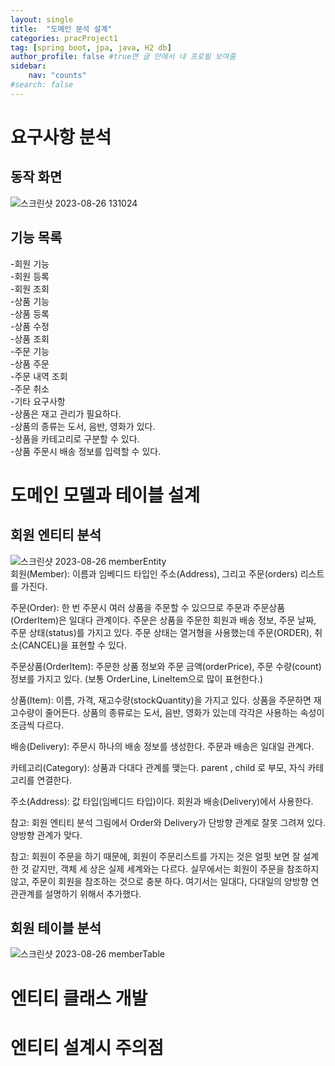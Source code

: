 ```yaml
---
layout: single
title:  "도메인 분석 설계"
categories: pracProject1
tag: [spring boot, jpa, java, H2 db]
author_profile: false #true면 글 안에서 내 프로필 보여줌
sidebar:
    nav: "counts"
#search: false
---
```


# 요구사항 분석

## 동작 화면

![스크린샷 2023-08-26 131024](https://github.com/jwjungwoo/jwjungwoo.github.io/assets/140131247/a87a4377-1e8b-4185-8bfc-e5da25e31009)   

## 기능 목록

-회원 기능   
  -회원 등록   
  -회원 조회   
-상품 기능   
  -상품 등록   
  -상품 수정   
  -상품 조회   
-주문 기능   
  -상품 주문   
  -주문 내역 조회   
  -주문 취소   
-기타 요구사항   
  -상품은 재고 관리가 필요하다.   
  -상품의 종류는 도서, 음반, 영화가 있다.   
  -상품을 카테고리로 구분할 수 있다.   
  -상품 주문시 배송 정보를 입력할 수 있다.   

# 도메인 모델과 테이블 설계

## 회원 엔티티 분석

![스크린샷 2023-08-26 memberEntity](https://github.com/jwjungwoo/jwjungwoo.github.io/assets/140131247/8093327d-e4f6-444f-9114-73661da8a015)   
회원(Member): 이름과 임베디드 타입인 주소(Address), 그리고 주문(orders) 리스트를 가진다.   
   
주문(Order): 한 번 주문시 여러 상품을 주문할 수 있으므로 주문과 주문상품(OrderItem)은 일대다 관계이다. 주문은 상품을 
주문한 회원과 배송 정보, 주문 날짜, 주문 상태(status)를 가지고 있다. 주문 상태는 열거형을 사용했는데 주문(ORDER), 
취소(CANCEL)을 표현할 수 있다.   
   
주문상품(OrderItem): 주문한 상품 정보와 주문 금액(orderPrice), 주문 수량(count) 정보를 가지고 있다. 
(보통 OrderLine, LineItem으로 많이 표현한다.)   
   
상품(Item): 이름, 가격, 재고수량(stockQuantity)을 가지고 있다. 상품을 주문하면 재고수량이 줄어든다. 
상품의 종류로는 도서, 음반, 영화가 있는데 각각은 사용하는 속성이 조금씩 다르다.   
   
배송(Delivery): 주문시 하나의 배송 정보를 생성한다. 주문과 배송은 일대일 관계다.   
   
카테고리(Category): 상품과 다대다 관계를 맺는다. parent , child 로 부모, 자식 카테고리를 연결한다.   
   
주소(Address): 값 타입(임베디드 타입)이다. 회원과 배송(Delivery)에서 사용한다.   
   
참고: 회원 엔티티 분석 그림에서 Order와 Delivery가 단방향 관계로 잘못 그려져 있다. 양방향 관계가 맞다.   
   
참고: 회원이 주문을 하기 때문에, 회원이 주문리스트를 가지는 것은 얼핏 보면 잘 설계한 것 같지만, 객체 세
상은 실제 세계와는 다르다. 실무에서는 회원이 주문을 참조하지 않고, 주문이 회원을 참조하는 것으로 충분
하다. 여기서는 일대다, 다대일의 양방향 연관관계를 설명하기 위해서 추가했다.   

## 회원 테이블 분석

![스크린샷 2023-08-26 memberTable](https://github.com/jwjungwoo/jwjungwoo.github.io/assets/140131247/2cd3724b-8eac-4b17-ae6b-b8d4bd8a1ff3)


# 엔티티 클래스 개발

# 엔티티 설계시 주의점
